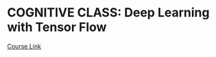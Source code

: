 COGNITIVE CLASS: Deep Learning with Tensor Flow
===

[Course Link](https://courses.cognitiveclass.ai/courses/course-v1:BigDataUniversity+ML0120EN+2016/info)
